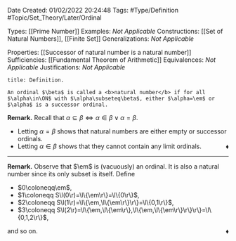 <div class="topSpace"></div>

Date Created: 01/02/2022 20:24:48
Tags: #Type/Definition #Topic/Set_Theory/Later/Ordinal

Types: [[Prime Number]]
Examples: <i>Not Applicable</i>
Constructions: [[Set of Natural Numbers]], [[Finite Set]]
Generalizations: <i>Not Applicable</i>

Properties: [[Successor of natural number is a natural number]]
Sufficiencies: [[Fundamental Theorem of Arithmetic]]
Equivalences: <i>Not Applicable</i>
Justifications: <i>Not Applicable</i>

``` ad-Definition
title: Definition.

An ordinal $\beta$ is called a <b>natural number</b> if for all $\alpha\in\ON$ with $\alpha\subseteq\beta$, either $\alpha=\em$ or $\alpha$ is a successor ordinal.

```

<b>Remark.</b> Recall that $\alpha\subseteq\beta\Leftrightarrow\alpha\in\beta\lor\alpha=\beta$.
* Letting $\alpha=\beta$ shows that natural numbers are either empty or successor ordinals.
* Letting $\alpha\in\beta$ shows that they cannot contain any limit ordinals.<span style="float:right;">$\blacklozenge$</span>

---

<b>Remark.</b> Observe that $\em$ is (vacuously) an ordinal. It is also a natural number since its only subset is itself. Define
* $0\coloneqq\em$,
* $1\coloneqq S\l(0\r)=\l\{\em\r\}=\l\{0\r\}$,
* $2\coloneqq S\l(1\r)=\l\{\em,\l\{\em\r\}\r\}=\l\{0,1\r\}$,
* $3\coloneqq S\l(2\r)=\l\{\em,\l\{\em\r\},\l\{\em,\l\{\em\r\}\r\}\r\}=\l\{0,1,2\r\}$,

and so on.<span style="float:right;">$\blacklozenge$</span>
